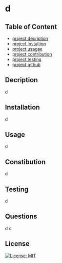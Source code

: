 

# d

## Table of Content
- [project decription](#description)
- [project instaltion](#installation)
- [project usagae](#usage)
- [project contribution](#contribution)
- [project testing](#testing)
- [project github](#github)

## Decription
d

## Installation
d

## Usage
d

## Constibution
d

## Testing
d

## Questions
d
d

  ## License
  [![License: MIT](https://img.shields.io/badge/License-MIT-yellow.svg)](https://opensource.org/licenses/MIT)
